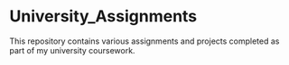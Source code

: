 # University_Assignments
This repository contains various assignments and projects completed as part of my university coursework.
